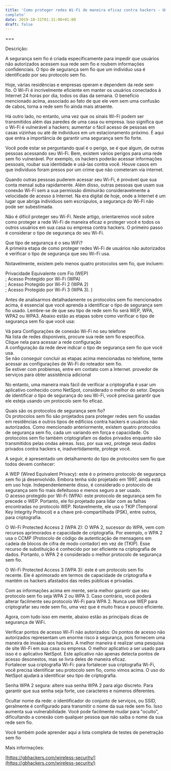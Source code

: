 ```yaml
---
title: 'Como proteger redes Wi-Fi de maneira eficaz contra hackers - Um guia
completo'
date: 2019-10-31T01:31:00+01:00
draft: false
---
```


  

===

Descrição:

A segurança sem fio é criada especificamente para impedir que usuários não autorizados acessem sua rede sem fio e roubem informações confidenciais. O tipo de segurança sem fio que um indivíduo usa é identificado por seu protocolo sem fio.  
  
Hoje, várias residências e empresas operam e dependem da rede sem fio. O Wi-Fi é incrivelmente eficiente em manter os usuários conectados à Internet 24 horas por dia, todos os dias da semana. O benefício mencionado acima, associado ao fato de que ele vem sem uma confusão de cabos, torna a rede sem fio ainda mais atraente.  
  
Há outro lado, no entanto, uma vez que os sinais Wi-Fi podem ser transmitidos além das paredes de uma casa ou empresa. Isso significa que o Wi-Fi é vulnerável a hackers; aumentar o fácil acesso de pessoas em casas vizinhas ou até de indivíduos em um estacionamento próximo. É aqui que entra a importância de garantir uma segurança sem fio forte.  
  
Você pode estar se perguntando qual é o perigo, se é que algum, de outras pessoas acessando seu Wi-Fi. Bem, existem vários perigos para uma rede sem fio vulnerável. Por exemplo, os hackers poderão acessar informações pessoais, roubar sua identidade e usá-las contra você. Houve casos em que indivíduos foram presos por um crime que não cometeram via internet.  
  
Quando outras pessoas puderem acessar seu Wi-Fi, é provável que sua conta mensal suba rapidamente. Além disso, outras pessoas que usam sua conexão Wi-Fi sem a sua permissão diminuirão consideravelmente a velocidade de acesso à Internet. Na era digital de hoje, onde a Internet é um lugar que abriga indivíduos sem escrúpulos, a segurança do Wi-Fi não pode ser subestimada.  
  
Não é difícil proteger seu Wi-Fi. Neste artigo, orientaremos você sobre como proteger a rede Wi-Fi de maneira eficaz e proteger você e todos os outros usuários em sua casa ou empresa contra hackers. O primeiro passo é considerar o tipo de segurança do seu Wi-Fi.  
  
Que tipo de segurança é o seu WiFi?  
A primeira etapa de como proteger redes Wi-Fi de usuários não autorizados é verificar o tipo de segurança que seu Wi-Fi usa.  
  
Notavelmente, existem pelo menos quatro protocolos sem fio, que incluem:  
  
Privacidade Equivalente com Fio (WEP)  
; Acesso Protegido por Wi-Fi (WPA)  
; Acesso Protegido por Wi-Fi 2 (WPA 2)  
; Acesso Protegido por Wi-Fi 3 (WPA 3). )  
  
Antes de analisarmos detalhadamente os protocolos sem fio mencionados acima, é essencial que você aprenda a identificar o tipo de segurança sem fio usado. Lembre-se de que seu tipo de rede sem fio será WEP, WPA, WPA2 ou WPA3. Abaixo estão as etapas sobre como verificar o tipo de segurança sem fio que você usa:  
  
Vá para Configurações de conexão Wi-Fi no seu telefone  
Na lista de redes disponíveis, procure sua rede sem fio específica.  
Clique nela para acessar a rede configuração  
A configuração da rede deve indicar o tipo de segurança sem fio que você usa.  
Se não conseguir concluir as etapas acima mencionadas no telefone, tente acessar as configurações de Wi-Fi do roteador sem fio.  
Se estiver com problemas, entre em contato com a Internet. provedor de serviços para obter assistência adicional  
  
No entanto, uma maneira mais fácil de verificar a criptografia é usar um aplicativo conhecido como NetSpot, considerado o melhor do setor. Depois de identificar o tipo de segurança do seu Wi-Fi, você precisa garantir que ele esteja usando um protocolo sem fio eficaz.  
  
Quais são os protocolos de segurança sem fio?  
Os protocolos sem fio são projetados para proteger redes sem fio usadas em residências e outros tipos de edifícios contra hackers e usuários não autorizados. Como mencionado anteriormente, existem quatro protocolos de segurança sem fio, cada um variando em força e capacidade. Os protocolos sem fio também criptografam os dados privados enquanto são transmitidos pelas ondas aéreas. Isso, por sua vez, protege seus dados privados contra hackers e, inadvertidamente, protege você.  
  
A seguir, é apresentado um detalhamento do tipo de protocolos sem fio que todos devem conhecer:  
  
A WEP (Wired Equivalent Privacy): este é o primeiro protocolo de segurança sem fio já desenvolvido. Embora tenha sido projetado em 1997, ainda está em uso hoje. Independentemente disso, é considerado o protocolo de segurança sem fio mais defeituoso e menos seguro a ser usado.  
O acesso protegido por Wi-Fi (WPA): este protocolo de segurança sem fio precede o WEP. Portanto, ele foi projetado para lidar com as falhas encontradas no protocolo WEP. Notavelmente, ele usa o TKIP (Temporal Key Integrity Protocol) e a chave pré-compartilhada (PSK), entre outros, para criptografia.  
  
O Wi-Fi Protected Access 2 (WPA 2): O WPA 2, sucessor do WPA, vem com recursos aprimorados e capacidade de criptografia. Por exemplo, o WPA 2 usa o CCMP (Protocolo de código de autenticação de mensagens em cadeia de blocos de cifra de modo contador) em vez de (TKIP). Esse recurso de substituição é conhecido por ser eficiente na criptografia de dados. Portanto, o WPA 2 é considerado o melhor protocolo de segurança sem fio.  
  
O Wi-Fi Protected Access 3 (WPA 3): este é um protocolo sem fio recente. Ele é aprimorado em termos de capacidade de criptografia e mantém os hackers afastados das redes públicas e privadas.  
  
Com as informações acima em mente, seria melhor garantir que seu protocolo sem fio seja WPA 2 ou WPA 3. Caso contrário, você poderá alterar facilmente seu protocolo Wi-Fi para WPA 2. Nunca use WEP para criptografar seu rede sem fio, uma vez que é muito fraca e pouco eficiente.  
  
Agora, com tudo isso em mente, abaixo estão as principais dicas de segurança de WiFi.  
  
Verificar pontos de acesso Wi-Fi não autorizados: Os pontos de acesso não autorizados representam um enorme risco à segurança, pois fornecem uma maneira de invasão aos hackers. A melhor maneira é realizar uma pesquisa de site Wi-Fi em sua casa ou empresa. O melhor aplicativo a ser usado para isso é o aplicativo NetSpot. Este aplicativo não apenas detecta pontos de acesso desonestos, mas se livra deles de maneira eficaz.  
Fortalecer sua criptografia Wi-Fi: para fortalecer sua criptografia Wi-Fi, você precisa identificar seu protocolo sem fio, como vimos acima. O uso do NetSpot ajudará a identificar seu tipo de criptografia.  
  
Senha WPA 2 segura: altere sua senha WPA 2 para algo discreto. Para garantir que sua senha seja forte, use caracteres e números diferentes.  
  
Ocultar nome da rede: o identificador do conjunto de serviços, ou SSID, geralmente é configurado para transmitir o nome da sua rede sem fio. Isso aumenta sua vulnerabilidade. Você pode facilmente mudar para "oculto", dificultando a conexão com qualquer pessoa que não saiba o nome da sua rede sem fio.  
  
Você também pode aprender aqui a lista completa de testes de penetração sem fio

Mais informações:

[https://gbhackers.com/wireless-security/](https://gbhackers.com/wireless-security/)